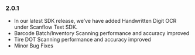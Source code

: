### 2.0.1

- In our latest SDK release, we’ve have added Handwritten Digit OCR under Scanflow Text SDK. 
- Barcode Batch/Inventory Scanning performance and accuracy improved
- Tire DOT Scanning performance and accuracy improved
- Minor Bug Fixes

<div class="fold-panel-end"></div>
